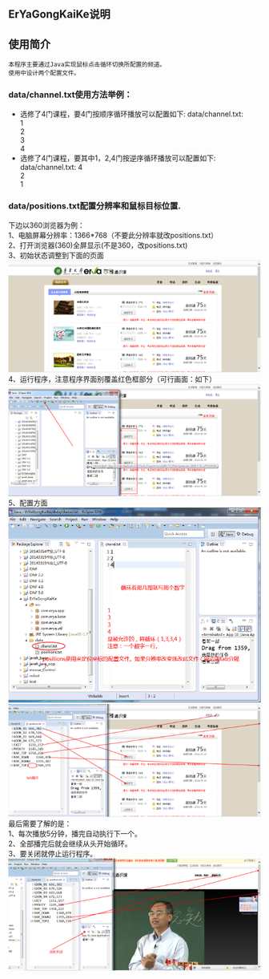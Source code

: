 ## ErYaGongKaiKe说明

## 使用简介
	本程序主要通过Java实现鼠标点击循环切换所配置的频道。
	使用中设计两个配置文件。

### data/channel.txt使用方法举例：

* 选修了4门课程，要4门按顺序循环播放可以配置如下:
data/channel.txt:<br>
1<br>
2<br>
3<br>
4<br>
* 选修了4门课程，要其中1，2,4门按逆序循环播放可以配置如下:
data/channel.txt:
4<br>
2<br>
1<br>

### data/positions.txt配置分辨率和鼠标目标位置.
下边以360浏览器为例：<br>
1、电脑屏幕分辨率：1366*768（不要此分辨率就改positions.txt）<br>
2、打开浏览器(360)全屏显示(不是360，改positions.txt)<br>
3、初始状态调整到下面的页面<br>
<img src="./imgs/img1.png"><br>
4、运行程序，注意程序界面别覆盖红色框部分（可行画面：如下）<br>
<img src="./imgs/img2.png"><br>
5、配置方面<br>
<img src="./imgs/img3.png"><br>
<img src="./imgs/img4.png"><br>
最后需要了解的是：<br>
1、每次播放5分钟，播完自动执行下一个。<br>
2、全部播完后就会继续从头开始循环。<br>
3、要关闭就停止运行程序。<br>
<img src="./imgs/img5.png"><br>